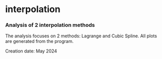# interpolation
### Analysis of 2 interpolation methods

The analysis focuses on 2 methods: Lagrange and Cubic Spline.
All plots are generated from the program.

Creation date: May 2024
